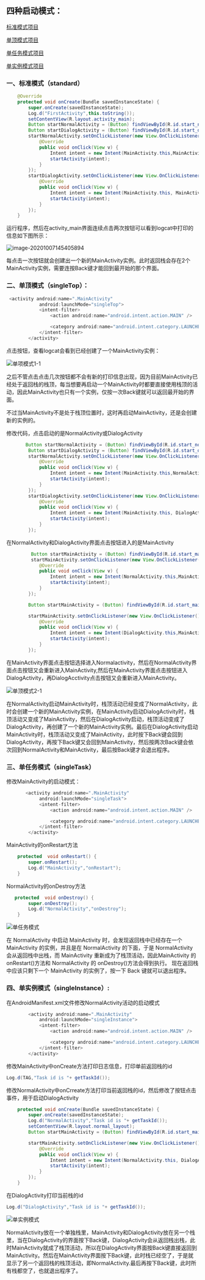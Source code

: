 ## 四种**启动模式**：

[标准模式项目](https://github.com/PengFeisupper/2018118122_Android/tree/homework/Four%20Startup%20mode/%E6%A0%87%E5%87%86%E6%A8%A1%E5%BC%8F/HelloWorld)

[单顶模式项目](https://github.com/PengFeisupper/2018118122_Android/tree/homework/Four%20Startup%20mode/%E5%8D%95%E9%A1%B6%E6%A8%A1%E5%BC%8F/HelloWorld)

[单任务模式项目](https://github.com/PengFeisupper/2018118122_Android/tree/homework/Four%20Startup%20mode/%E5%8D%95%E4%BB%BB%E5%8A%A1%E6%A8%A1%E5%BC%8F)

[单实例模式项目](https://github.com/PengFeisupper/2018118122_Android/tree/homework/Four%20Startup%20mode/%E5%8D%95%E5%AE%9E%E4%BE%8B%E6%A8%A1%E5%BC%8F/HelloWorld)

### 一、标准模式（standard）

```java
    @Override
    protected void onCreate(Bundle savedInstanceState) {
        super.onCreate(savedInstanceState);
        Log.d("FirstActivity",this.toString());
        setContentView(R.layout.activity_main);
        Button startNormalActivity = (Button) findViewById(R.id.start_normal_activity);
        Button startDialogActivity = (Button) findViewById(R.id.start_dialog_activity);
        startNormalActivity.setOnClickListener(new View.OnClickListener() {
            @Override
            public void onClick(View v) {
                Intent intent = new Intent(MainActivity.this,MainActivity.class);
                startActivity(intent);
            }
        });
        startDialogActivity.setOnClickListener(new View.OnClickListener() {
            @Override
            public void onClick(View v) {
                Intent intent = new Intent(MainActivity.this, MainActivity.class); //创建MainActivity实例
                startActivity(intent);
            }
        });
    }
```

运行程序，然后在activity_main界面连续点击两次按钮可以看到logcat中打印的信息如下图所示：

![image-20201007145405894](https://github.com/PengFeisupper/2018118122_Android/blob/homework/Four%20Startup%20mode/%E6%A0%87%E5%87%86%E6%A8%A1%E5%BC%8F/%E6%88%AA%E5%9B%BE/%E6%A0%87%E5%87%86%E6%A8%A1%E5%BC%8F.png)

每点击一次按钮就会创建出一个新的MainActivity实例。此时返回栈会存在2个MainActivity实例，需要连按Back键才能回到最开始的那个界面。

### 二、单顶模式（singleTop）：

```java
 <activity android:name=".MainActivity"
            android:launchMode="singleTop">
            <intent-filter>
                <action android:name="android.intent.action.MAIN" />

                <category android:name="android.intent.category.LAUNCHER" />
            </intent-filter>
        </activity>
```

点击按钮，查看logcat会看到已经创建了一个MainActivity实例：

![单项模式1-1](https://github.com/PengFeisupper/2018118122_Android/blob/homework/Four%20Startup%20mode/%E5%8D%95%E9%A1%B6%E6%A8%A1%E5%BC%8F/%E6%88%AA%E5%9B%BE/%E5%8D%95%E9%A1%B6%E6%A8%A1%E5%BC%8F1-1.png)

之后不管点击点击几次按钮都不会有新的打印信息出现，因为目前MainActivity已经处于返回栈的栈顶，每当想要再启动一个MainActivity时都要直接使用栈顶的活动，因此MainActivity也只有一个实例，仅按一次Back键就可以返回最开始的界面。

不过当MainActivity不是处于栈顶位置时，这时再启动MainActivity，还是会创建新的实例的。

修改代码，点击启动的是NormalActivity或DialogActivity

```java
       Button startNormalActivity = (Button) findViewById(R.id.start_normal_activity);
        Button startDialogActivity = (Button) findViewById(R.id.start_dialog_activity);
        startNormalActivity.setOnClickListener(new View.OnClickListener() {
            @Override
            public void onClick(View v) {
                Intent intent = new Intent(MainActivity.this,NormalActivity.class);
                startActivity(intent);
            }
        });
        startDialogActivity.setOnClickListener(new View.OnClickListener() {
            @Override
            public void onClick(View v) {
                Intent intent = new Intent(MainActivity.this, DialogActivity.class);
                startActivity(intent);
            }
        });
```

在NormalActivity和DialogActivity界面点击按钮进入的是MainActivity

```java
         Button startMainActivity = (Button) findViewById(R.id.start_main_activity);
         startMainActivity.setOnClickListener(new View.OnClickListener() {
            @Override
            public void onClick(View v) {
                Intent intent = new Intent(NormalActivity.this,MainActivity.class);
                startActivity(intent);
            }
        });
```

```java
        Button startMainActivity = (Button) findViewById(R.id.start_main_activity);

        startMainActivity.setOnClickListener(new View.OnClickListener() {
            @Override
            public void onClick(View v) {
                Intent intent = new Intent(DialogActivity.this,MainActivity.class);
                startActivity(intent);
            }
        });
```



在MainActivity界面点击按钮选择进入Normalactivity，然后在NormalActivity界面点击按钮又会重新进入MainActivity,然后在MainActivity界面点击按钮进入DialogActivity，再DialogAcctivity点击按钮又会重新进入MainActivity。

![单顶模式2-1](https://github.com/PengFeisupper/2018118122_Android/blob/homework/Four%20Startup%20mode/%E5%8D%95%E9%A1%B6%E6%A8%A1%E5%BC%8F/%E6%88%AA%E5%9B%BE/%E5%8D%95%E9%A1%B6%E6%A8%A1%E5%BC%8F2-1.png)

在NormalActivity启动MainActivity时，栈顶活动已经变成了NormalActivity，此时会创建一个新的MainActivity实例，在MainActivity启动DialogActivity时，栈顶活动又变成了MainActivity，然后在DialogActivity启动，栈顶活动变成了DialogActivity，再创建了一个新的MainActivity实例。最后在DialogActivity启动MainActivity时，栈顶活动又变成了MainActivity，此时按下Back键会回到DialogActivity，再按下Back键又会回到MainActivity，然后按两次Back键会依次回到NormalActivity和MainActivity，最后按Back键才会退出程序。

### 三、单任务模式（singleTask）

修改MainActivity的启动模式：

```java
       <activity android:name=".MainActivity"
            android:launchMode="singleTask">
            <intent-filter>
                <action android:name="android.intent.action.MAIN" />

                <category android:name="android.intent.category.LAUNCHER" />
            </intent-filter>
        </activity>
```

MainActivity的onRestart方法

```java
    protected  void onRestart() {
        super.onRestart();
        Log.d("MainActivity","onRestart");
    }
```

NormalActivity的onDestroy方法

```java
   protected  void onDestroy() {
        super.onDestroy();
        Log.d("NormalActivity","onDestroy");
    }
```

![单任务模式](https://github.com/PengFeisupper/2018118122_Android/blob/homework/Four%20Startup%20mode/%E5%8D%95%E4%BB%BB%E5%8A%A1%E6%A8%A1%E5%BC%8F/%E6%88%AA%E5%9B%BE/%E5%8D%95%E4%BB%BB%E5%8A%A1%E6%A8%A1%E5%BC%8F.png)

在 NormalActivity 中启动 MainActivity 时，会发现返回栈中已经存在一个 MainActivity 的实例，并且是在 NormalActivity 的下面，于是 NormalActivity 会从返回栈中出栈，而 MainActivity 重新成为了栈顶活动，因此MainActivity 的 onRestart()方法和 NormalActivity 的 onDestroy()方法会得到执行。 现在返回栈中应该只剩下一个 MainActivity 的实例了，按一下 Back 键就可以退出程序。

### 四、单实例模式（singleInstance）:

在AndroidManifest.xml文件修改NormalActivity活动的启动模式

```java
        <activity android:name=".MainActivity"
            android:launchMode="singleInstance">
            <intent-filter>
                <action android:name="android.intent.action.MAIN" />

                <category android:name="android.intent.category.LAUNCHER" />
            </intent-filter>
        </activity>
```

修改MainActivity中onCreate方法打印日志信息，打印单前返回栈的id

```java
Log.d(TAG,"Task id is "+ getTaskId());
```

修改NormalActivity中onCrreate方法打印当前返回栈的id，然后修改了按钮点击事件，用于启动DialogActivity

```java
    protected void onCreate(Bundle savedInstanceState) {
        super.onCreate(savedInstanceState);
        Log.d("NormalActivity","Task id is "+ getTaskId());
        setContentView(R.layout.normal_layout);
        Button startMainActivity = (Button) findViewById(R.id.start_main_activity);

        startMainActivity.setOnClickListener(new View.OnClickListener() {
            @Override
            public void onClick(View v) {
                Intent intent = new Intent(NormalActivity.this, DialogActivity.class);
                startActivity(intent);
            }
        });
    }
```

在DialogActivity打印当前栈的id

```java
Log.d("DialogActivity","Task id is "+ getTaskId());
```

![单实例模式](https://github.com/PengFeisupper/2018118122_Android/blob/homework/Four%20Startup%20mode/%E5%8D%95%E5%AE%9E%E4%BE%8B%E6%A8%A1%E5%BC%8F/%E6%88%AA%E5%9B%BE/%E5%8D%95%E5%AE%9E%E4%BE%8B%E6%A8%A1%E5%BC%8F.png)

NormalActivity放在一个单独栈里，MainActivity和DialogActivity放在另一个栈里，当在DialogActivity的界面按下Back键，DialogActivity会从返回栈出栈，此时MainActivity就成了栈顶活动，所以在DialogActivity界面按Back键直接返回到MainActivity。然后在MainActivity界面按下Back键，此时栈已经空了，于是就显示了另一个返回栈的栈顶活动，即NormalActivity.最后再按下Back键，此时所有栈都空了，也就退出程序了。

